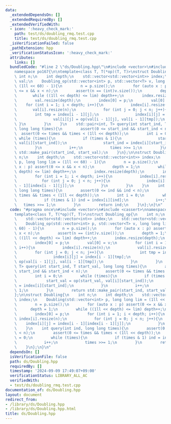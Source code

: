 ```yaml
---
data:
  _extendedDependsOn: []
  _extendedRequiredBy: []
  _extendedVerifiedWith:
  - icon: ':heavy_check_mark:'
    path: test/ds/doubling_rmq.test.cpp
    title: test/ds/doubling_rmq.test.cpp
  _isVerificationFailed: false
  _pathExtension: hpp
  _verificationStatusIcon: ':heavy_check_mark:'
  attributes:
    links: []
  bundledCode: "#line 2 \"ds/Doubling.hpp\"\n#include <vector>\n#include <cassert>\n\
    namespace po167{\n\ntemplate<class T, T(*op)(T, T)>\nstruct Doubling_op{\n   \
    \ int n;\n    int depth;\n    std::vector<std::vector<int>> index;\n    std::vector<std::vector<T>>\
    \ val;\n    Doubling_op(std::vector<int> p, std::vector<T> v, long long lim =\
    \ (1ll << 60) - 1){\n        n = p.size();\n        for (auto x : p) assert(0\
    \ <= x && x < n);\n        assert(n == (int)v.size());\n        depth = 1;\n \
    \       while ((1ll << depth) <= lim) depth++;\n        index.resize(depth);\n\
    \        val.resize(depth);\n        index[0] = p;\n        val[0] = v;\n    \
    \    for (int i = 1; i < depth; i++){\n            index[i].resize(n);\n     \
    \       val[i].resize(n);\n            for (int j = 0; j < n; j++){\n        \
    \        int tmp = index[i - 1][j];\n                index[i][j] = index[i - 1][tmp];\n\
    \                val[i][j] = op(val[i - 1][j], val[i - 1][tmp]);\n           \
    \ }\n        }\n    }\n    std::pair<int, T> query(int start_ind, T start_val,\
    \ long long times){\n        assert(0 <= start_ind && start_ind < n);\n      \
    \  assert(0 <= times && times < (1ll << depth));\n        int i = 0;\n       \
    \ while (times){\n            if (times & 1){\n                start_val = op(start_val,\
    \ val[i][start_ind]);\n                start_ind = index[i][start_ind];\n    \
    \        }\n            i++;\n            times >>= 1;\n        }\n        return\
    \ std::make_pair(start_ind, start_val);\n    }\n};\n\nstruct Doubling{\n    int\
    \ n;\n    int depth;\n    std::vector<std::vector<int>> index;\n    Doubling(std::vector<int>\
    \ p, long long lim = (1ll << 60) - 1){\n        n = p.size();\n        for (auto\
    \ x : p) assert(0 <= x && x < n);\n        depth = 1;\n        while ((1ll <<\
    \ depth) <= lim) depth++;\n        index.resize(depth);\n        index[0] = p;\n\
    \        for (int i = 1; i < depth; i++){\n            index[i].resize(n);\n \
    \           for (int j = 0; j < n; j++){\n                index[i][j] = index[i\
    \ - 1][index[i - 1][j]];\n            }\n        }\n    }\n    int query(int ind,\
    \ long long times){\n        assert(0 <= ind && ind < n);\n        assert(0 <=\
    \ times && times < (1ll << depth));\n        int i = 0;\n        while (times){\n\
    \            if (times & 1) ind = index[i][ind];\n            i++;\n         \
    \   times >>= 1;\n        }\n        return ind;\n    }\n};\n}\n"
  code: "#pragma once\n#include <vector>\n#include <cassert>\nnamespace po167{\n\n\
    template<class T, T(*op)(T, T)>\nstruct Doubling_op{\n    int n;\n    int depth;\n\
    \    std::vector<std::vector<int>> index;\n    std::vector<std::vector<T>> val;\n\
    \    Doubling_op(std::vector<int> p, std::vector<T> v, long long lim = (1ll <<\
    \ 60) - 1){\n        n = p.size();\n        for (auto x : p) assert(0 <= x &&\
    \ x < n);\n        assert(n == (int)v.size());\n        depth = 1;\n        while\
    \ ((1ll << depth) <= lim) depth++;\n        index.resize(depth);\n        val.resize(depth);\n\
    \        index[0] = p;\n        val[0] = v;\n        for (int i = 1; i < depth;\
    \ i++){\n            index[i].resize(n);\n            val[i].resize(n);\n    \
    \        for (int j = 0; j < n; j++){\n                int tmp = index[i - 1][j];\n\
    \                index[i][j] = index[i - 1][tmp];\n                val[i][j] =\
    \ op(val[i - 1][j], val[i - 1][tmp]);\n            }\n        }\n    }\n    std::pair<int,\
    \ T> query(int start_ind, T start_val, long long times){\n        assert(0 <=\
    \ start_ind && start_ind < n);\n        assert(0 <= times && times < (1ll << depth));\n\
    \        int i = 0;\n        while (times){\n            if (times & 1){\n   \
    \             start_val = op(start_val, val[i][start_ind]);\n                start_ind\
    \ = index[i][start_ind];\n            }\n            i++;\n            times >>=\
    \ 1;\n        }\n        return std::make_pair(start_ind, start_val);\n    }\n\
    };\n\nstruct Doubling{\n    int n;\n    int depth;\n    std::vector<std::vector<int>>\
    \ index;\n    Doubling(std::vector<int> p, long long lim = (1ll << 60) - 1){\n\
    \        n = p.size();\n        for (auto x : p) assert(0 <= x && x < n);\n  \
    \      depth = 1;\n        while ((1ll << depth) <= lim) depth++;\n        index.resize(depth);\n\
    \        index[0] = p;\n        for (int i = 1; i < depth; i++){\n           \
    \ index[i].resize(n);\n            for (int j = 0; j < n; j++){\n            \
    \    index[i][j] = index[i - 1][index[i - 1][j]];\n            }\n        }\n\
    \    }\n    int query(int ind, long long times){\n        assert(0 <= ind && ind\
    \ < n);\n        assert(0 <= times && times < (1ll << depth));\n        int i\
    \ = 0;\n        while (times){\n            if (times & 1) ind = index[i][ind];\n\
    \            i++;\n            times >>= 1;\n        }\n        return ind;\n\
    \    }\n};\n}\n"
  dependsOn: []
  isVerificationFile: false
  path: ds/Doubling.hpp
  requiredBy: []
  timestamp: '2024-09-09 17:49:07+09:00'
  verificationStatus: LIBRARY_ALL_AC
  verifiedWith:
  - test/ds/doubling_rmq.test.cpp
documentation_of: ds/Doubling.hpp
layout: document
redirect_from:
- /library/ds/Doubling.hpp
- /library/ds/Doubling.hpp.html
title: ds/Doubling.hpp
---
```

